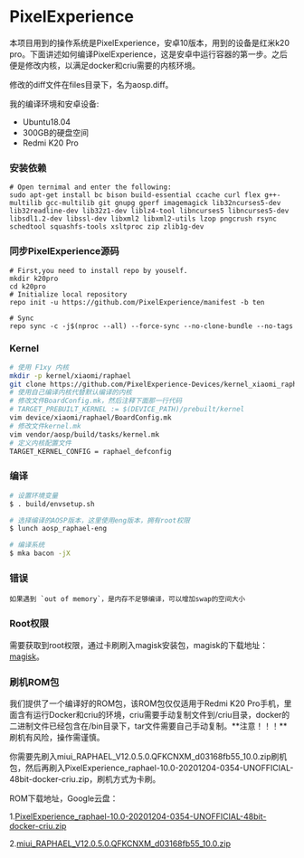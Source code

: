 # PixelExperience

本项目用到的操作系统是PixelExperience，安卓10版本，用到的设备是红米k20 pro。下面讲述如何编译PixelExperience，这是安卓中运行容器的第一步。之后便是修改内核，以满足docker和criu需要的内核环境。

修改的diff文件在files目录下，名为aosp.diff。



我的编译环境和安卓设备:

- Ubuntu18.04
- 300GB的硬盘空间
- Redmi K20 Pro

### 安装依赖

```
# Open ternimal and enter the following:
sudo apt-get install bc bison build-essential ccache curl flex g++-multilib gcc-multilib git gnupg gperf imagemagick lib32ncurses5-dev lib32readline-dev lib32z1-dev liblz4-tool libncurses5 libncurses5-dev libsdl1.2-dev libssl-dev libxml2 libxml2-utils lzop pngcrush rsync schedtool squashfs-tools xsltproc zip zlib1g-dev
```

### 同步PixelExperience源码

```
# First,you need to install repo by youself.
mkdir k20pro
cd k20pro
# Initialize local repository
repo init -u https://github.com/PixelExperience/manifest -b ten

# Sync
repo sync -c -j$(nproc --all) --force-sync --no-clone-bundle --no-tags
```

### Kernel

```bash
# 使用 F1xy 内核
mkdir -p kernel/xiaomi/raphael
git clone https://github.com/PixelExperience-Devices/kernel_xiaomi_raphael kernel/xiaomi/raphael
# 使用自己编译内核代替默认编译的内核
# 修改文件BoardConfig.mk，然后注释下面那一行代码
# TARGET_PREBUILT_KERNEL := $(DEVICE_PATH)/prebuilt/kernel
vim device/xiaomi/raphael/BoardConfig.mk
# 修改文件kernel.mk
vim vendor/aosp/build/tasks/kernel.mk
# 定义内核配置文件
TARGET_KERNEL_CONFIG = raphael_defconfig
```

### 编译

```bash
# 设置环境变量
$ . build/envsetup.sh

# 选择编译的AOSP版本，这里使用eng版本，拥有root权限
$ lunch aosp_raphael-eng

# 编译系统
$ mka bacon -jX
```

### 错误

```
如果遇到 `out of memory`，是内存不足够编译，可以增加swap的空间大小
```

### Root权限

需要获取到root权限，通过卡刷刷入magisk安装包，magisk的下载地址：[magisk](https://github.com/topjohnwu/Magisk/releases)。

### 刷机ROM包

我们提供了一个编译好的ROM包，该ROM包仅仅适用于Redmi K20 Pro手机，里面含有运行Docker和criu的环境，criu需要手动复制文件到/criu目录，docker的二进制文件已经包含在/bin目录下，tar文件需要自己手动复制。**注意！！！**刷机有风险，操作需谨慎。

你需要先刷入miui_RAPHAEL_V12.0.5.0.QFKCNXM_d03168fb55_10.0.zip刷机包，然后再刷入PixelExperience_raphael-10.0-20201204-0354-UNOFFICIAL-48bit-docker-criu.zip，刷机方式为卡刷。

ROM下载地址，Google云盘：

1.[PixelExperience_raphael-10.0-20201204-0354-UNOFFICIAL-48bit-docker-criu.zip](https://drive.google.com/file/d/1khrsGkcuxamdZbyMIwVg8r9PIF6IUcRz/view?usp=sharing)

2.[miui_RAPHAEL_V12.0.5.0.QFKCNXM_d03168fb55_10.0.zip](https://drive.google.com/file/d/1T39MsduE7rZDX6gdaeFwfjEfgKbxvLSU/view?usp=sharing)

